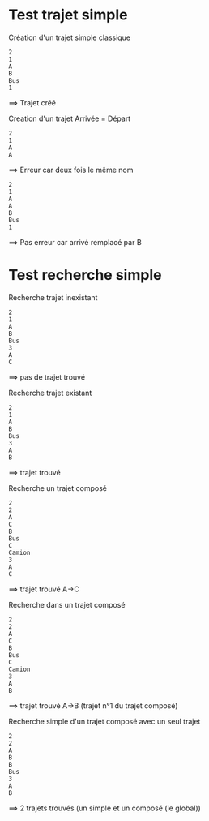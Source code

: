 # Test trajet simple

Création d'un trajet simple classique

```
2
1
A
B
Bus
1
```

==> Trajet créé

Creation d'un trajet Arrivée = Départ

```
2
1
A
A
```

==> Erreur car deux fois le même nom

```
2
1
A
A
B
Bus
1
```

==> Pas erreur car arrivé remplacé par B

# Test recherche simple

Recherche trajet inexistant

```
2
1
A
B
Bus
3
A
C
```

==> pas de trajet trouvé

Recherche trajet existant

```
2
1
A
B
Bus
3
A
B
```

==> trajet trouvé

Recherche un trajet composé

```
2
2
A
C
B
Bus
C
Camion
3
A
C
```

==> trajet trouvé A->C

Recherche dans un trajet composé

```
2
2
A
C
B
Bus
C
Camion
3
A
B
```

==> trajet trouvé A->B (trajet n°1 du trajet composé)

Recherche simple d'un trajet composé avec un seul trajet

```
2
2
A
B
B
Bus
3
A
B
```

==> 2 trajets trouvés (un simple et un composé (le global))
